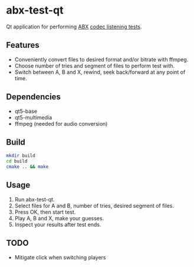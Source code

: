 # abx-test-qt

Qt application for performing [ABX](https://en.wikipedia.org/wiki/ABX_test) [codec listening tests](https://en.wikipedia.org/wiki/Codec_listening_test).

## Features

- Conveniently convert files to desired format and/or bitrate with ffmpeg.
- Choose number of tries and segment of files to perform test with.
- Switch between A, B and X, rewind, seek back/forward at any point of time.

## Dependencies

- qt5-base
- qt5-multimedia
- ffmpeg (needed for audio conversion)

## Build

``` sh
mkdir build
cd build
cmake .. && make
```

## Usage

1. Run abx-test-qt.
2. Select files for A and B, number of tries, desired segment of files.
3. Press OK, then start test.
4. Play A, B and X, make your guesses.
5. Inspect your results after test ends.

## TODO

- Mitigate click when switching players
